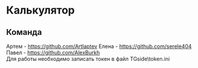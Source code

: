 # Калькулятор
## Команда
Артем - https://github.com/Artlaptev Елена - https://github.com/serele404 Павел - https://github.com/AlexBurkh  
Для работы необходимо записать токен в файл TGside\token.ini
